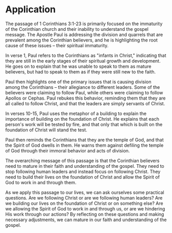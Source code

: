 # Application

The passage of 1 Corinthians 3:1-23 is primarily focused on the immaturity of the Corinthian church and their inability to understand the gospel message. The Apostle Paul is addressing the division and quarrels that are prevalent among the Corinthian believers, and he is highlighting the root cause of these issues – their spiritual immaturity.

In verse 1, Paul refers to the Corinthians as "infants in Christ," indicating that they are still in the early stages of their spiritual growth and development. He goes on to explain that he was unable to speak to them as mature believers, but had to speak to them as if they were still new to the faith.

Paul then highlights one of the primary issues that is causing division among the Corinthians – their allegiance to different leaders. Some of the believers were claiming to follow Paul, while others were claiming to follow Apollos or Cephas. Paul rebukes this behavior, reminding them that they are all called to follow Christ, and that the leaders are simply servants of Christ.

In verses 10-15, Paul uses the metaphor of a building to explain the importance of building on the foundation of Christ. He explains that each person's work will be tested by fire, and that only that which is built on the foundation of Christ will stand the test.

Paul then reminds the Corinthians that they are the temple of God, and that the Spirit of God dwells in them. He warns them against defiling the temple of God through their immoral behavior and acts of division.

The overarching message of this passage is that the Corinthian believers need to mature in their faith and understanding of the gospel. They need to stop following human leaders and instead focus on following Christ. They need to build their lives on the foundation of Christ and allow the Spirit of God to work in and through them.

As we apply this passage to our lives, we can ask ourselves some practical questions. Are we following Christ or are we following human leaders? Are we building our lives on the foundation of Christ or on something else? Are we allowing the Spirit of God to work in and through us, or are we hindering His work through our actions? By reflecting on these questions and making necessary adjustments, we can mature in our faith and understanding of the gospel.


